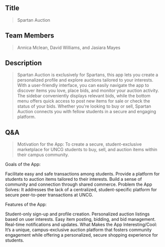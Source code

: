 ## Title

> Spartan Auction

 

## Team Members

> Annica Mclean, David Williams, and Jasiara Mayes

 

## Description 

> Spartan Auction is exclusively for Spartans, this app lets you create a personalized profile and explore auctions tailored to your interests. With a user-friendly interface, you can easily navigate the app to discover items you love, place bids, and monitor your auction activity. The sidebar conveniently displays relevant bids, while the bottom menu offers quick access to post new items for sale or check the status of your bids. Whether you're looking to buy or sell, Spartan Auction connects you with fellow students in a secure and engaging platform.

## Q&A

> Motivation for the App:
To create a secure, student-exclusive marketplace for UNCG students to buy, sell, and auction items within their campus community.

Goals of the App:

Facilitate easy and safe transactions among students.
Provide a platform for students to auction items tailored to their interests.
Build a sense of community and connection through shared commerce.
Problem the App Solves:
It addresses the lack of a centralized, student-specific platform for secure peer-to-peer transactions at UNCG.

Features of the App:

Student-only sign-up and profile creation.
Personalized auction listings based on user interests.
Easy item posting, bidding, and bid management.
Real-time notifications and updates.
What Makes the App Interesting/Cool:
It’s a unique, campus-exclusive auction platform that fosters community engagement while offering a personalized, secure shopping experience for students.
